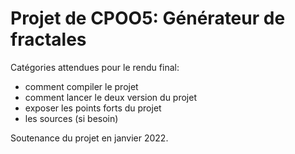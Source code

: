 # Projet de CPOO5: Générateur de fractales

Catégories attendues pour le rendu final:

* comment compiler le projet
* comment lancer le deux version du projet
* exposer les points forts du projet
* les sources (si besoin)

Soutenance du projet en janvier 2022.
